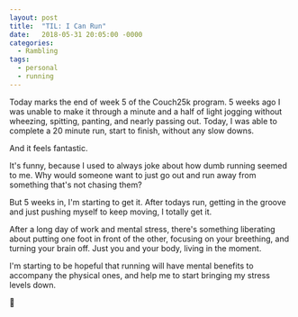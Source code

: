 ```yaml
---
layout: post
title:  "TIL: I Can Run"
date:   2018-05-31 20:05:00 -0000
categories:
  - Rambling
tags:
  - personal
  - running
---
```

Today marks the end of week 5 of the Couch25k program. 5 weeks ago I was unable to make it through a minute and a half of light jogging without wheezing, spitting, panting, and nearly passing out. Today, I was able to complete a 20 minute run, start to finish, without any slow downs.

And it feels fantastic.

It's funny, because I used to always joke about how dumb running seemed to me. Why would someone want to just go out and run away from something that's not chasing them?

But 5 weeks in, I'm starting to get it. After todays run, getting in the groove and just pushing myself to keep moving, I totally get it.

After a long day of work and mental stress, there's something liberating about putting one foot in front of the other, focusing on your breething, and turning your brain off. Just you and your body, living in the moment.

I'm starting to be hopeful that running will have mental benefits to accompany the physical ones, and help me to start bringing my stress levels down.

💚